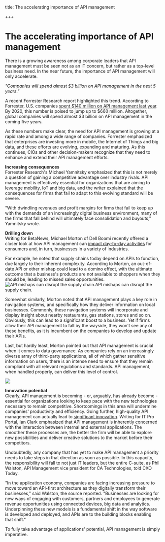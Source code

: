 title: The accelerating importance of API management

+++


# The accelerating importance of API management

There is a growing awareness among corporate leaders that API management must be seen not as an IT concern, but rather as a top-level business need. In the near future, the importance of API management will only accelerate.

_"Companies will spend almost $3 billion on API management in the next 5 years."_

A recent Forrester Research report highlighted this trend. According to Forrester, U.S. companies [spent $140 million on API management last year](http://blogs.forrester.com/michael_yamnitsky/15-06-07-the_api_management_solutions_market_will_quadruple_by_2020_as_business_goes_digital). By 2020, this number is poised to jump up to $660 million. Altogether, global companies will spend almost $3 billion on API management in the coming five years. 

As these numbers make clear, the need for API management is growing at a rapid rate and among a wide range of companies. Forrester emphasized that enterprises are investing more in mobile, the Internet of Things and big data, and these efforts are evolving, expanding and maturing. As this continues, CIOs and other decision-makers recognize that they need to enhance and extend their API management efforts. 

**Increasing consequences**  
Forrester Research's Michael Yamnitsky emphasized that this is not merely a question of gaining a competitive advantage over industry rivals. API management is effectively essential for organizations that are aiming to leverage mobility, IoT and big data, and the writer explained that the consequences for firms that fail to adapt to this evolving standard will be severe.

"With dwindling revenues and profit margins for firms that fail to keep up with the demands of an increasingly digital business environment, many of the firms that fall behind will ultimately face consolidation and buyouts," Yamnitsky wrote.

**Drilling down**  
Writing for BetaNews, Michael Morton of Dell Boomi recently offered a closer look at how API management can [impact day-to-day activities](http://betanews.com/2015/09/04/5-ways-api-management-impacts-daily-life/) for consumers and, in turn, businesses in a variety of industries. 

For example, he noted that supply chains today depend on APIs to function, due largely to their inherent complexity. According to Morton, an out-of-date API or other mishap could lead to a domino effect, with the ultimate outcome that a business's products are not available to shoppers when they should be, leading to missed sales opportunities.![API mishaps can disrupt the supply chain.](http://media.syrinx.com/media/06320ed4-4f81-4d18-8d4f-45d509c0f959/img/3340/14113711.jpg)API mishaps can disrupt the supply chain.

Somewhat similarly, Morton noted that API management plays a key role in navigation systems, and specifically how they deliver information on local businesses. Commonly, these navigation systems will incorporate and display insight about nearby restaurants, gas stations, stores and so on. Obviously, this can lead to a significant boost to a business. Yet if firms allow their API management to fall by the wayside, they won't see any of these benefits, as it is incumbent on the companies to develop and update their APIs. 

Last, but hardly least, Morton pointed out that API management is crucial when it comes to data governance. As companies rely on an increasingly diverse array of third-party applications, all of which gather sensitive information on users, there is an intense need to ensure that they remain compliant with all relevant regulations and standards. API management, when handled properly, can deliver this level of control.

![](http://media.syrinx.com/media/06320ed4-4f81-4d18-8d4f-45d509c0f959/img/3340/14120079.jpg)

**Innovation potential**  
Clearly, API management is becoming - or, arguably, has already become - essential for organizations looking to keep pace with the new technologies necessary to remain competitive. Shortcomings in this area will undermine companies' productivity and efficiency. Going further, high-quality API management can actually lead to [significant innovation](http://www.itproportal.com/2015/08/20/apis-best-kept-secret-innovation-application-economy/). Writing for IT Pro Portal, Ian Clark emphasized that API management is inherently concerned with the interaction between internal and external applications. The smoother these processes are, the better the firm will be able to explore new possibilities and deliver creative solutions to the market before their competitors. 

Undoubtedly, any company that has yet to make API management a priority needs to take steps in that direction as soon as possible. In this capacity, the responsibility will fall to not just IT leaders, but the entire C-suite, as Phil Walston, API Management vice president for CA Technologies, told CXO Today.

"In the application economy, companies are facing increasing pressure to move toward an API-first architecture as they digitally transform their businesses," said Walston, the source reported. "Businesses are looking for new ways of engaging with customers, partners and employees to generate revenue opportunities using connected devices, big data and analytics. Underpinning these new models is a fundamental shift in the way software is developed and deployed, and APIs are to the building blocks enabling that shift."

To fully take advantage of applications' potential, API management is simply imperative.
